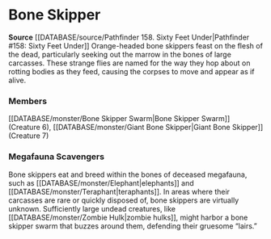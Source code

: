 ﻿---
creature_family: Bone Skipper
id: '207'
name: Bone Skipper
rarity: Common
rus_type_level: null
source: '[[DATABASE/source/Pathfinder 158. Sixty Feet Under|Pathfinder #158: Sixty
  Feet Under]]'
trait: null
type: Creature Family

---
# Bone Skipper

**Source** [[DATABASE/source/Pathfinder 158. Sixty Feet Under|Pathfinder #158: Sixty Feet Under]]
Orange-headed bone skippers feast on the flesh of the dead, particularly seeking out the marrow in the bones of large carcasses. These strange flies are named for the way they hop about on rotting bodies as they feed, causing the corpses to move and appear as if alive.

### Members

[[DATABASE/monster/Bone Skipper Swarm|Bone Skipper Swarm]] (Creature 6), [[DATABASE/monster/Giant Bone Skipper|Giant Bone Skipper]] (Creature 7)

###  Megafauna Scavengers

Bone skippers eat and breed within the bones of deceased megafauna, such as [[DATABASE/monster/Elephant|elephants]] and [[DATABASE/monster/Teraphant|teraphants]]. In areas where their carcasses are rare or quickly disposed of, bone skippers are virtually unknown. Sufficiently large undead creatures, like [[DATABASE/monster/Zombie Hulk|zombie hulks]], might harbor a bone skipper swarm that buzzes around them, defending their gruesome “lairs.”